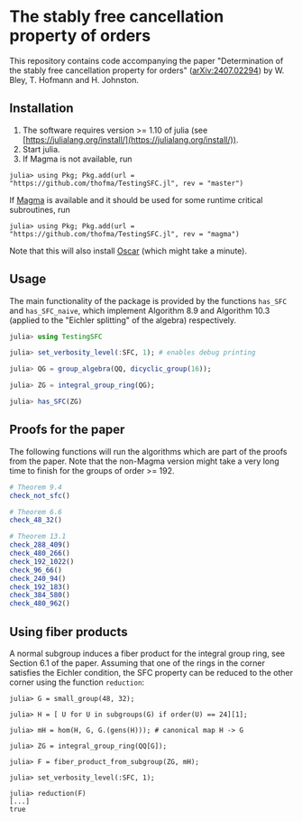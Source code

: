 # The stably free cancellation property of orders

This repository contains code accompanying the paper "Determination of the stably free cancellation property for orders" ([arXiv:2407.02294](https://arxiv.org/abs/2407.02294))
by W. Bley, T. Hofmann and H. Johnston.

## Installation

1. The software requires version >= 1.10 of julia (see [https://julialang.org/install/](https://julialang.org/install/)).
3. Start julia.
2. If Magma is not available, run
```julia-repl
julia> using Pkg; Pkg.add(url = "https://github.com/thofma/TestingSFC.jl", rev = "master")
```

If [Magma](http://magma.maths.usyd.edu.au/) is available and it should be used for some runtime critical subroutines, run

```julia-repl
julia> using Pkg; Pkg.add(url = "https://github.com/thofma/TestingSFC.jl", rev = "magma")
```

Note that this will also install [Oscar](https://github.com/oscar-system/Oscar.jl/) (which might take a minute).

## Usage

The main functionality of the package is provided by the functions `has_SFC` and `has_SFC_naive`, which implement Algorithm 8.9 and Algorithm 10.3 (applied to the "Eichler splitting" of the algebra) respectively.

```julia
julia> using TestingSFC

julia> set_verbosity_level(:SFC, 1); # enables debug printing

julia> QG = group_algebra(QQ, dicyclic_group(16));

julia> ZG = integral_group_ring(QG);

julia> has_SFC(ZG)
```

## Proofs for the paper

The following functions will run the algorithms which are part of the proofs from the paper. Note that the non-Magma version might take a very long time to finish for the groups of order >= 192.

```julia
# Theorem 9.4
check_not_sfc()

# Theorem 6.6
check_48_32()

# Theorem 13.1
check_288_409()  
check_480_266()
check_192_1022()
check_96_66()
check_240_94()
check_192_183()
check_384_580()
check_480_962()
```

## Using fiber products

A normal subgroup induces a fiber product for the integral group ring, see Section 6.1 of the paper. Assuming that one of the rings in the corner satisfies the Eichler condition, the SFC property can be reduced to the other corner using the function `reduction`:

```
julia> G = small_group(48, 32);

julia> H = [ U for U in subgroups(G) if order(U) == 24][1];

julia> mH = hom(H, G, G.(gens(H))); # canonical map H -> G

julia> ZG = integral_group_ring(QQ[G]);

julia> F = fiber_product_from_subgroup(ZG, mH);

julia> set_verbosity_level(:SFC, 1);

julia> reduction(F)
[...]
true
```

